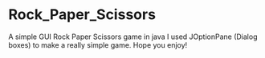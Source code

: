 # Rock_Paper_Scissors
A simple GUI Rock Paper Scissors game in java
I used JOptionPane (Dialog boxes) to make a really simple game. Hope you enjoy!
